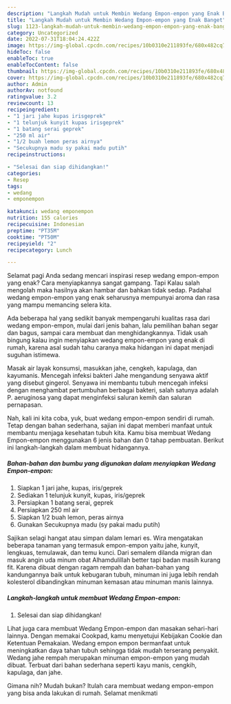 ```yaml
---
description: "Langkah Mudah untuk Membin Wedang Empon-empon yang Enak Banget"
title: "Langkah Mudah untuk Membin Wedang Empon-empon yang Enak Banget"
slug: 1123-langkah-mudah-untuk-membin-wedang-empon-empon-yang-enak-banget
category: Uncategorized
date: 2022-07-31T18:04:24.422Z
image: https://img-global.cpcdn.com/recipes/10b0310e211893fe/680x482cq70/wedang-empon-empon-foto-resep-utama.jpg
hideToc: false
enableToc: true
enableTocContent: false
thumbnail: https://img-global.cpcdn.com/recipes/10b0310e211893fe/680x482cq70/wedang-empon-empon-foto-resep-utama.jpg
cover: https://img-global.cpcdn.com/recipes/10b0310e211893fe/680x482cq70/wedang-empon-empon-foto-resep-utama.jpg
author: Admin
authorAv: notfound
ratingvalue: 3.2
reviewcount: 13
recipeingredient:
- "1 jari jahe kupas irisgeprek"
- "1 telunjuk kunyit kupas irisgeprek"
- "1 batang serai geprek"
- "250 ml air"
- "1/2 buah lemon peras airnya"
- "Secukupnya madu sy pakai madu putih"
recipeinstructions:

- "Selesai dan siap dihidangkan!"
categories:
- Resep
tags:
- wedang
- emponempon

katakunci: wedang emponempon 
nutrition: 155 calories
recipecuisine: Indonesian
preptime: "PT35M"
cooktime: "PT50M"
recipeyield: "2"
recipecategory: Lunch

---
```



Selamat pagi Anda sedang mencari inspirasi resep wedang empon-empon yang enak? Cara menyiapkannya sangat gampang. Tapi Kalau salah mengolah maka hasilnya akan hambar dan bahkan tidak sedap. Padahal wedang empon-empon yang enak seharusnya mempunyai aroma dan rasa yang mampu memancing selera kita.


Ada beberapa hal yang sedikit banyak mempengaruhi kualitas rasa dari wedang empon-empon, mulai dari jenis bahan, lalu pemilihan bahan segar dan bagus, sampai cara membuat dan menghidangkannya. Tidak usah bingung kalau ingin menyiapkan wedang empon-empon yang enak di rumah, karena asal sudah tahu caranya maka hidangan ini dapat menjadi suguhan istimewa.

Masak air layak konsumsi, masukkan jahe, cengkeh, kapulaga, dan kayumanis. Mencegah infeksi bakteri Jahe mengandung senyawa aktif yang disebut gingerol. Senyawa ini membantu tubuh mencegah infeksi dengan menghambat pertumbuhan berbagai bakteri, salah satunya adalah P. aeruginosa yang dapat menginfeksi saluran kemih dan saluran pernapasan.


Nah, kali ini kita coba, yuk, buat wedang empon-empon sendiri di rumah. Tetap dengan bahan sederhana, sajian ini dapat memberi manfaat untuk membantu menjaga kesehatan tubuh kita. Kamu bisa membuat Wedang Empon-empon menggunakan 6 jenis bahan dan 0 tahap pembuatan. Berikut ini langkah-langkah dalam membuat hidangannya.

<!--inarticleads1-->

##### Bahan-bahan dan bumbu yang digunakan dalam menyiapkan Wedang Empon-empon:

1. Siapkan 1 jari jahe, kupas, iris/geprek
1. Sediakan 1 telunjuk kunyit, kupas, iris/geprek
1. Persiapkan 1 batang serai, geprek
1. Persiapkan 250 ml air
1. Siapkan 1/2 buah lemon, peras airnya
1. Gunakan Secukupnya madu (sy pakai madu putih)


Sajikan selagi hangat atau simpan dalam lemari es. Wira mengatakan beberapa tanaman yang termasuk empon-empon yaitu jahe, kunyit, lengkuas, temulawak, dan temu kunci. Dari semalem dilanda migran dan masuk angin uda minum obat Alhamdulillah better tapi badan masih kurang fit. Karena dibuat dengan ragam rempah dan bahan-bahan yang kandungannya baik untuk kebugaran tubuh, minuman ini juga lebih rendah kolesterol dibandingkan minuman kemasan atau minuman manis lainnya. 

<!--inarticleads2-->

##### Langkah-langkah untuk membuat Wedang Empon-empon:


1. Selesai dan siap dihidangkan!

Lihat juga cara membuat Wedang Empon-empon dan masakan sehari-hari lainnya. Dengan memakai Cookpad, kamu menyetujui Kebijakan Cookie dan Ketentuan Pemakaian. Wedang empon empon bermanfaat untuk meningkatkan daya tahan tubuh sehingga tidak mudah terserang penyakit. Wedang jahe rempah merupakan minuman empon-empon yang mudah dibuat. Terbuat dari bahan sederhana seperti kayu manis, cengkih, kapulaga, dan jahe. 

Gimana nih? Mudah bukan? Itulah cara membuat wedang empon-empon yang bisa anda lakukan di rumah. Selamat menikmati
